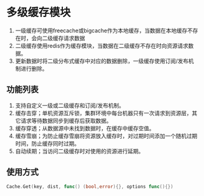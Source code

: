 # 多级缓存模块

1. 一级缓存可使用freecache或bigcache作为本地缓存，当数据在本地缓存不存在时，会向二级缓存请求数据
2. 二级缓存使用redis作为缓存模块，当数据在二级缓存不存在时向资源请求数据。
3. 更新数据时将二级分布式缓存中对应的数据删除，一级缓存使用订阅/发布机制进行删除。

## 功能列表

1. 支持自定义一级或二级缓存和订阅/发布机制。
2. 缓存击穿；单机资源互斥锁，集群环境中每台机器只有一次请求到资源层，其它请求等待数据同步到缓存后获取数据。
3. 缓存穿透；从数据源中未找到数据时，在缓存中缓存空值。
4. 缓存雪崩；为防止缓存雪崩将资源放入缓存时，对过期时间添加一个随机过期时间，防止缓存同时过期。
5. 自动续期；当访问二级缓存时对使用的资源进行延期。

## 使用方式

```go
Cache.Get(key, dist, func() (bool,error){}, options func(){})
```
